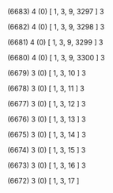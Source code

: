 (6683) 4 (0) [ 1, 3, 9, 3297 ] 3 


(6682) 4 (0) [ 1, 3, 9, 3298 ] 3 


(6681) 4 (0) [ 1, 3, 9, 3299 ] 3 


(6680) 4 (0) [ 1, 3, 9, 3300 ] 3 


(6679) 3 (0) [ 1, 3, 10 ] 3 


(6678) 3 (0) [ 1, 3, 11 ] 3 


(6677) 3 (0) [ 1, 3, 12 ] 3 


(6676) 3 (0) [ 1, 3, 13 ] 3 


(6675) 3 (0) [ 1, 3, 14 ] 3 


(6674) 3 (0) [ 1, 3, 15 ] 3 


(6673) 3 (0) [ 1, 3, 16 ] 3 


(6672) 3 (0) [ 1, 3, 17 ]  

